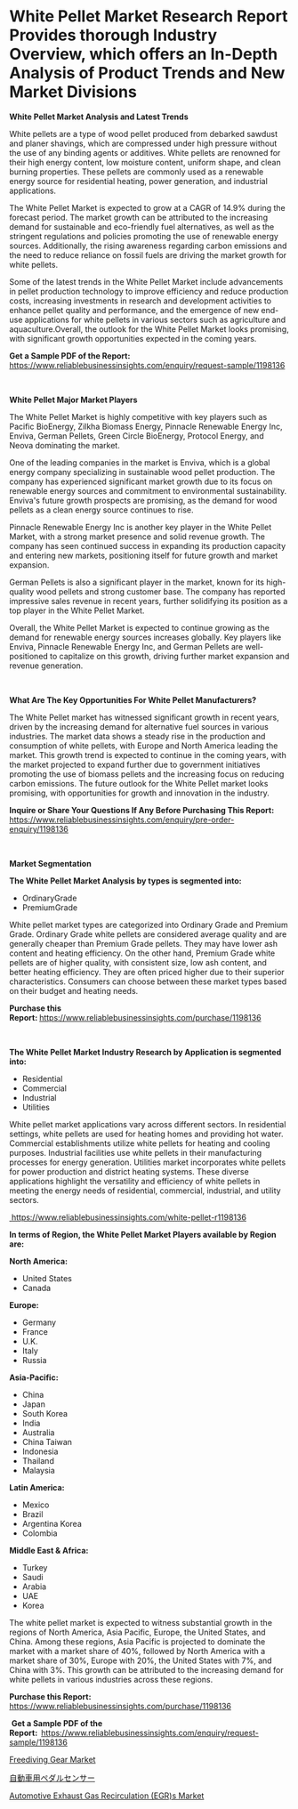 <p><h1>White Pellet Market Research Report Provides thorough Industry Overview, which offers an In-Depth Analysis of Product Trends and New Market Divisions</h1></p><p><strong>White Pellet Market Analysis and Latest Trends</strong></p>
<p><p>White pellets are a type of wood pellet produced from debarked sawdust and planer shavings, which are compressed under high pressure without the use of any binding agents or additives. White pellets are renowned for their high energy content, low moisture content, uniform shape, and clean burning properties. These pellets are commonly used as a renewable energy source for residential heating, power generation, and industrial applications.</p><p>The White Pellet Market is expected to grow at a CAGR of 14.9% during the forecast period. The market growth can be attributed to the increasing demand for sustainable and eco-friendly fuel alternatives, as well as the stringent regulations and policies promoting the use of renewable energy sources. Additionally, the rising awareness regarding carbon emissions and the need to reduce reliance on fossil fuels are driving the market growth for white pellets.</p><p>Some of the latest trends in the White Pellet Market include advancements in pellet production technology to improve efficiency and reduce production costs, increasing investments in research and development activities to enhance pellet quality and performance, and the emergence of new end-use applications for white pellets in various sectors such as agriculture and aquaculture.Overall, the outlook for the White Pellet Market looks promising, with significant growth opportunities expected in the coming years.</p></p>
<p><strong>Get a Sample PDF of the Report:&nbsp;</strong> <a href="https://www.reliablebusinessinsights.com/enquiry/request-sample/1198136">https://www.reliablebusinessinsights.com/enquiry/request-sample/1198136</a></p>
<p>&nbsp;</p>
<p><strong>White Pellet Major Market Players</strong></p>
<p><p>The White Pellet Market is highly competitive with key players such as Pacific BioEnergy, Zilkha Biomass Energy, Pinnacle Renewable Energy Inc, Enviva, German Pellets, Green Circle BioEnergy, Protocol Energy, and Neova dominating the market. </p><p>One of the leading companies in the market is Enviva, which is a global energy company specializing in sustainable wood pellet production. The company has experienced significant market growth due to its focus on renewable energy sources and commitment to environmental sustainability. Enviva's future growth prospects are promising, as the demand for wood pellets as a clean energy source continues to rise.</p><p>Pinnacle Renewable Energy Inc is another key player in the White Pellet Market, with a strong market presence and solid revenue growth. The company has seen continued success in expanding its production capacity and entering new markets, positioning itself for future growth and market expansion.</p><p>German Pellets is also a significant player in the market, known for its high-quality wood pellets and strong customer base. The company has reported impressive sales revenue in recent years, further solidifying its position as a top player in the White Pellet Market.</p><p>Overall, the White Pellet Market is expected to continue growing as the demand for renewable energy sources increases globally. Key players like Enviva, Pinnacle Renewable Energy Inc, and German Pellets are well-positioned to capitalize on this growth, driving further market expansion and revenue generation.</p></p>
<p>&nbsp;</p>
<p><strong>What Are The Key Opportunities For White Pellet Manufacturers?</strong></p>
<p><p>The White Pellet market has witnessed significant growth in recent years, driven by the increasing demand for alternative fuel sources in various industries. The market data shows a steady rise in the production and consumption of white pellets, with Europe and North America leading the market. This growth trend is expected to continue in the coming years, with the market projected to expand further due to government initiatives promoting the use of biomass pellets and the increasing focus on reducing carbon emissions. The future outlook for the White Pellet market looks promising, with opportunities for growth and innovation in the industry.</p></p>
<p><strong>Inquire or Share Your Questions If Any Before Purchasing This Report:</strong> <a href="https://www.reliablebusinessinsights.com/enquiry/pre-order-enquiry/1198136">https://www.reliablebusinessinsights.com/enquiry/pre-order-enquiry/1198136</a></p>
<p>&nbsp;</p>
<p><strong>Market Segmentation</strong></p>
<p><strong>The White Pellet Market Analysis by types is segmented into:</strong></p>
<p><ul><li>OrdinaryGrade</li><li>PremiumGrade</li></ul></p>
<p><p>White pellet market types are categorized into Ordinary Grade and Premium Grade. Ordinary Grade white pellets are considered average quality and are generally cheaper than Premium Grade pellets. They may have lower ash content and heating efficiency. On the other hand, Premium Grade white pellets are of higher quality, with consistent size, low ash content, and better heating efficiency. They are often priced higher due to their superior characteristics. Consumers can choose between these market types based on their budget and heating needs.</p></p>
<p><strong>Purchase this Report:&nbsp;</strong><a href="https://www.reliablebusinessinsights.com/purchase/1198136">https://www.reliablebusinessinsights.com/purchase/1198136</a></p>
<p>&nbsp;</p>
<p><strong>The White Pellet Market Industry Research by Application is segmented into:</strong></p>
<p><ul><li>Residential</li><li>Commercial</li><li>Industrial</li><li>Utilities</li></ul></p>
<p><p>White pellet market applications vary across different sectors. In residential settings, white pellets are used for heating homes and providing hot water. Commercial establishments utilize white pellets for heating and cooling purposes. Industrial facilities use white pellets in their manufacturing processes for energy generation. Utilities market incorporates white pellets for power production and district heating systems. These diverse applications highlight the versatility and efficiency of white pellets in meeting the energy needs of residential, commercial, industrial, and utility sectors.</p></p>
<p><a href="https://www.reliablebusinessinsights.com/white-pellet-r1198136">&nbsp;https://www.reliablebusinessinsights.com/white-pellet-r1198136</a></p>
<p><strong>In terms of Region, the White Pellet Market Players available by Region are:</strong></p>
<p>
    <p> <strong> North America: </strong>
        <ul>
            <li>United States</li>
            <li>Canada</li>
        </ul>
        </p> 
    <p> <strong> Europe: </strong>
        <ul>
            <li>Germany</li>
            <li>France</li>
            <li>U.K.</li>
            <li>Italy</li>
            <li>Russia</li>
        </ul>
        </p> 
    <p> <strong> Asia-Pacific: </strong>
        <ul>
            <li>China</li>
            <li>Japan</li>
            <li>South Korea</li>
            <li>India</li>
            <li>Australia</li>
            <li>China Taiwan</li>
            <li>Indonesia</li>
            <li>Thailand</li>
            <li>Malaysia</li>
        </ul>
        </p> 
    <p> <strong> Latin America: </strong>
        <ul>
            <li>Mexico</li>
            <li>Brazil</li>
            <li>Argentina Korea</li>
            <li>Colombia</li>
        </ul>
        </p> 
    <p> <strong> Middle East & Africa: </strong>
        <ul>
            <li>Turkey</li>
            <li>Saudi</li>
            <li>Arabia</li>
            <li>UAE</li>
            <li>Korea</li>
        </ul>
    </p>
    </p>
<p><p>The white pellet market is expected to witness substantial growth in the regions of North America, Asia Pacific, Europe, the United States, and China. Among these regions, Asia Pacific is projected to dominate the market with a market share of 40%, followed by North America with a market share of 30%, Europe with 20%, the United States with 7%, and China with 3%. This growth can be attributed to the increasing demand for white pellets in various industries across these regions.</p></p>
<p><strong>Purchase this Report: </strong><a href="https://www.reliablebusinessinsights.com/purchase/1198136">https://www.reliablebusinessinsights.com/purchase/1198136</a></p>
<p>&nbsp;<strong>Get a Sample PDF of the Report:&nbsp;&nbsp;</strong><a href="https://www.reliablebusinessinsights.com/enquiry/request-sample/1198136">https://www.reliablebusinessinsights.com/enquiry/request-sample/1198136</a></p>
<p><strong></strong></p>
<p><p><a href="https://view.publitas.com/reportprime-1/freediving-gear-market-research-report-includes-analysis-on-market-size-share-and-growth-rate-at-4-6-cagr-forecasted-from-2024-to-2031/">Freediving Gear Market</a></p><p><a href="https://medium.com/@ddoggettbruce16/2024%E5%B9%B4%E3%81%8B%E3%82%892031%E5%B9%B4%E3%81%BE%E3%81%A7%E3%81%AE%E6%9C%9F%E9%96%93%E3%81%AB%E4%BA%88%E6%B8%AC%E3%81%95%E3%82%8C%E3%82%8B%E6%80%A5%E9%80%9F%E3%81%AA%E6%88%90%E9%95%B7%E7%8E%87%E3%81%A7%E3%81%82%E3%82%8B-%E3%81%AEcagr%E3%82%92%E6%8C%81%E3%81%A4%E3%82%B0%E3%83%AD%E3%83%BC%E3%83%90%E3%83%AB%E8%87%AA%E5%8B%95%E8%BB%8A%E3%83%9A%E3%83%80%E3%83%AB%E3%82%BB%E3%83%B3%E3%82%B5%E3%83%BC%E5%B8%82%E5%A0%B4%E3%81%AE%E7%AF%84%E5%9B%B2%E3%81%AE%E8%A9%B3%E7%B4%B0%E3%81%AA%E5%88%86%E6%9E%90-84b31d48bf9e">自動車用ペダルセンサー</a></p><p><a href="https://github.com/khadijahesham19/Market-Research-Report-List-1/blob/main/automotive-exhaust-gas-recirculation-egrs-market.md">Automotive Exhaust Gas Recirculation (EGR)s Market</a></p></p>